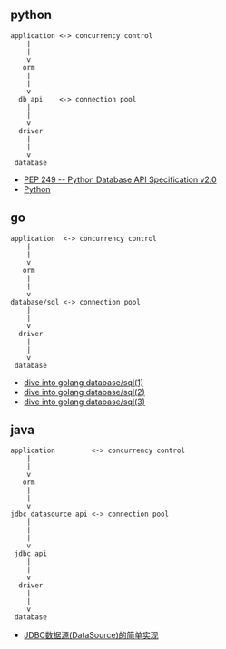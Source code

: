 ## python

```
application <-> concurrency control
    |
    |
    v
   orm
    |
    |
    v
  db api    <-> connection pool
    |
    |
    v
  driver 
    |
    |
    v
 database
```

- [PEP 249 -- Python Database API Specification v2.0](https://www.python.org/dev/peps/pep-0249/)
- [Python](https://wiki.postgresql.org/wiki/Python)

## go

```
application  <-> concurrency control
    |
    |
    v
   orm
    |
    |
    v
database/sql <-> connection pool
    |
    |
    v
  driver
    |
    |
    v
 database
```

- [dive into golang database/sql(1)](https://www.jianshu.com/p/3b0b3a4c83da)
- [dive into golang database/sql(2)](https://www.jianshu.com/p/807257fcb985)
- [dive into golang database/sql(3)](https://www.jianshu.com/p/cd8cee3d7fc3)

## java

```
application         <-> concurrency control
    |
    |
    v
   orm
    |
    |
    v
jdbc datasource api <-> connection pool
    |
	|
    |
    v
 jdbc api
	|
	|
	v
  driver
    |
    |
    v
 database
```

- [JDBC数据源(DataSource)的简单实现](http://blog.51cto.com/lavasoft/265073)